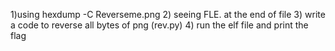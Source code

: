 1)using hexdump -C Reverseme.png 
2) seeing FLE. at the end of file
3) write a code to reverse all bytes of png (rev.py)
4) run the elf file and print the flag

 
